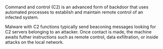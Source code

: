 Command and control (C2) is an advanced form of backdoor that uses automated processes to establish and maintain remote control of an infected system.

Malware with C2 functions typically send beaconing messages looking for C2 servers belonging to an attacker. Once contact is made, the machine awaits futher instructions such as remote control, data exfiltration, or inside attacks on the local network.